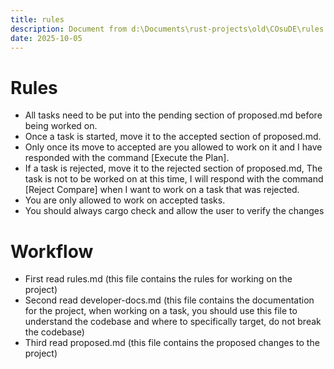 ```yaml
---
title: rules
description: Document from d:\Documents\rust-projects\old\COsuDE\rules.md
date: 2025-10-05
---
```


# Rules
- All tasks need to be put into the pending section of proposed.md before being worked on.
- Once a task is started, move it to the accepted section of proposed.md.
- Only once its move to accepted are you allowed to work on it and I have responded with the command [Execute the Plan].
- If a task is rejected, move it to the rejected section of proposed.md, The task is not to be worked on at this time, I will respond with the command [Reject Compare] when I want to work on a task that was rejected.
- You are only allowed to work on accepted tasks.
- You should always cargo check and allow the user to verify the changes

# Workflow
- First read rules.md (this file contains the rules for working on the project)
- Second read developer-docs.md (this file contains the documentation for the project, when working on a task, you should use this file to understand the codebase and where to specifically target, do not break the codebase)
- Third read proposed.md (this file contains the proposed changes to the project)
